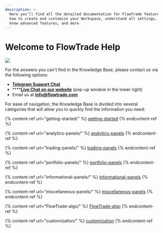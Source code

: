 ```yaml
---
description: >-
  Here you’ll find all the detailed documentation for FlowTrade features, learn
  how to create and customize your Workspace, understand all settings, get to
  know advanced features, and more
---
```


# Welcome to FlowTrade Help

![](.gitbook/assets/main-workspace-for-help.png)



For the answers you can't find in the Knowledge Base, please contact us via the following options:

* ****[**Telegram Support Chat**](https://t.me/FlowTrade)****
* ****[**Live Chat on our website**](https://www.flowtrade.com/) (pop-up window in the lower right)
* Email us at **info@flowtrade.com**

For ease of navigation, the Knowledge Base is divided into several categories that will allow you to quickly find the information you need:

{% content-ref url="getting-started/" %}
[getting-started](getting-started/)
{% endcontent-ref %}

{% content-ref url="analytics-panels/" %}
[analytics-panels](analytics-panels/)
{% endcontent-ref %}

{% content-ref url="trading-panels/" %}
[trading-panels](trading-panels/)
{% endcontent-ref %}

{% content-ref url="portfolio-panels/" %}
[portfolio-panels](portfolio-panels/)
{% endcontent-ref %}

{% content-ref url="informational-panels/" %}
[informational-panels](informational-panels/)
{% endcontent-ref %}

{% content-ref url="miscellaneous-panels/" %}
[miscellaneous-panels](miscellaneous-panels/)
{% endcontent-ref %}

{% content-ref url="FlowTrade-algo/" %}
[FlowTrade-algo](FlowTrade-algo/)
{% endcontent-ref %}

{% content-ref url="customization/" %}
[customization](customization/)
{% endcontent-ref %}
